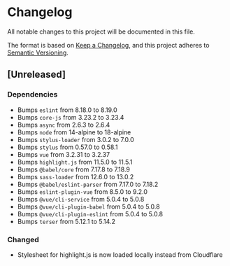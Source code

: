 # Changelog
All notable changes to this project will be documented in this file.

The format is based on [Keep a Changelog](https://keepachangelog.com/en/1.0.0/),
and this project adheres to [Semantic Versioning](https://semver.org/spec/v2.0.0.html).

## [Unreleased]
### Dependencies
- Bumps `eslint` from 8.18.0 to 8.19.0
- Bumps `core-js` from 3.23.2 to 3.23.4
- Bumps `async` from 2.6.3 to 2.6.4
- Bumps `node` from 14-alpine to 18-alpine
- Bumps `stylus-loader` from 3.0.2 to 7.0.0
- Bumps `stylus` from 0.57.0 to 0.58.1
- Bumps `vue` from 3.2.31 to 3.2.37
- Bumps `highlight.js` from 11.5.0 to 11.5.1
- Bumps `@babel/core` from 7.17.8 to 7.18.9
- Bumps `sass-loader` from 12.6.0 to 13.0.2
- Bumps `@babel/eslint-parser` from 7.17.0 to 7.18.2
- Bumps `eslint-plugin-vue` from 8.5.0 to 9.2.0
- Bumps `@vue/cli-service` from 5.0.4 to 5.0.8
- Bumps `@vue/cli-plugin-babel` from 5.0.4 to 5.0.8
- Bumps `@vue/cli-plugin-eslint` from 5.0.4 to 5.0.8
- Bumps `terser` from 5.12.1 to 5.14.2

### Changed
- Stylesheet for highlight.js is now loaded locally instead from Cloudflare